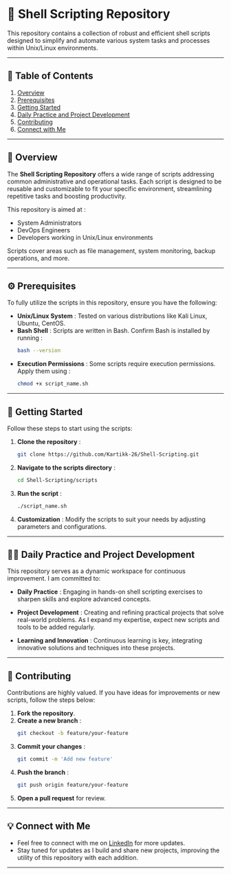 # 🌟 Shell Scripting Repository

This repository contains a collection of robust and efficient shell scripts designed to simplify and automate various system tasks and processes within Unix/Linux environments.

---

## 📑 Table of Contents

1. [Overview](#overview)
2. [Prerequisites](#prerequisites)
3. [Getting Started](#getting-started)
4. [Daily Practice and Project Development](#daily-practice-and-project-development)
5. [Contributing](#contributing)
6. [Connect with Me](#connect-with-me)

---

## 📝 Overview

The **Shell Scripting Repository** offers a wide range of scripts addressing common administrative and operational tasks. Each script is designed to be reusable and customizable to fit your specific environment, streamlining repetitive tasks and boosting productivity.

This repository is aimed at :

- System Administrators
- DevOps Engineers
- Developers working in Unix/Linux environments

Scripts cover areas such as file management, system monitoring, backup operations, and more.

---

## ⚙️ Prerequisites

To fully utilize the scripts in this repository, ensure you have the following:

- **Unix/Linux System** : Tested on various distributions like Kali Linux, Ubuntu, CentOS.
- **Bash Shell** : Scripts are written in Bash. Confirm Bash is installed by running :
  ```bash
  bash --version
  ```
- **Execution Permissions** : Some scripts require execution permissions. Apply them using :
  ```bash
  chmod +x script_name.sh
  ```

---

## 💬 Getting Started

Follow these steps to start using the scripts:

1. **Clone the repository** :
   ```bash
   git clone https://github.com/Kartikk-26/Shell-Scripting.git
   ```

2. **Navigate to the scripts directory** :
   ```bash
   cd Shell-Scripting/scripts
   ```

3. **Run the script** :
   ```bash
   ./script_name.sh
   ```

4. **Customization** : Modify the scripts to suit your needs by adjusting parameters and configurations.

---

## 👨‍💻 Daily Practice and Project Development

This repository serves as a dynamic workspace for continuous improvement. I am committed to:

- **Daily Practice** : Engaging in hands-on shell scripting exercises to sharpen skills and explore advanced concepts.
  
- **Project Development** : Creating and refining practical projects that solve real-world problems. As I expand my expertise, expect new scripts and tools to be added regularly.

- **Learning and Innovation** : Continuous learning is key, integrating innovative solutions and techniques into these projects.

---

## 🤝 Contributing

Contributions are highly valued. If you have ideas for improvements or new scripts, follow the steps below:

1. **Fork the repository**.
2. **Create a new branch** :
   ```bash
   git checkout -b feature/your-feature
   ```
3. **Commit your changes** :
   ```bash
   git commit -m 'Add new feature'
   ```
4. **Push the branch** :
   ```bash
   git push origin feature/your-feature
   ```
5. **Open a pull request** for review.

---

## 💡 Connect with Me

- Feel free to connect with me on [LinkedIn](https://www.linkedin.com/in/-kartikjain/) for more updates.
- Stay tuned for updates as I build and share new projects, improving the utility of this repository with each addition.

---
